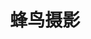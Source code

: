 ---
description: 摄影专业论坛蜂鸟网的客户端。真假爱好者都可以来看看，多一个吹的素材嘛，总比拿个3，4斤的照相机爬山省事。
layout: post
results:
- primaryGenreName: Photo & Video
  version: '2.0.1'
  trackViewUrl: https://itunes.apple.com/cn/app/feng-niao-she-ying/id528225977?mt=8&uo=4
  artworkUrl100: http://a1271.phobos.apple.com/us/r1000/072/Purple/v4/c7/a3/00/c7a300b9-416f-1c31-7175-ccb148669da1/mzl.ocznreos.png
  artworkUrl60: http://a354.phobos.apple.com/us/r1000/087/Purple/v4/ff/c0/97/ffc0972e-3c52-fd8b-03be-13d9e0f92917/Icon-72.png
  userRatingCountForCurrentVersion: 45
  sellerName: CBSI China
  supportedDevices:
  - iPadThirdGen
  - iPadMini4G
  - iPad2Wifi
  - iPadWifi
  - iPadMini
  - iPad3G
  - iPad23G
  - iPadFourthGen4G
  - iPadFourthGen
  - iPadThirdGen4G
  genres:
  - 摄影与录像
  - 工具
  trackName: 蜂鸟摄影
  description: '蜂鸟网作为 CBSi (中国)集团唯一影像门户网,始终致力于以传承影像文化、缔造商业价值为宗旨的影像互动交流型专业媒体的建设,目前已经成为中国影像类媒体中访问量最高、最受推崇的品牌。蜂鸟网的受众群覆盖整个中国大陆、港澳台及全球华人聚居区,主要由摄影爱好者、摄影发烧友、专业摄影师和大量影像及相关行业的从业者组成,具有对摄影狂热、对资讯敏感、热衷于互动交流、消费能力旺盛等特点。截至目前,蜂鸟网是中国影像相关行业人士最关注的网络媒体,是中国影像第一门户。


    *特色功能*

    【资讯】最专业的影像器材资讯,涵盖全线影像设备及拍摄技法；

    【图赏】以图片形式浏览每日行业发生的新闻资讯或网友拍摄的精美作品；

    【论坛】收藏、浏览蜂鸟论坛精品内容、在论坛发帖、回帖；

    【分享】微博、邮件分享功能。


    咨询、建议、合作请联系：

    电话：010-82616677-8360

    微博：@蜂鸟网

    网站：www.fengniao.com


    *关于蜂鸟网*


    蜂鸟网作为 CBSi (中国)集团唯一影像门户网,始终致力于以传承影像文化、缔造商业价值为宗旨的影像互动交流型专业媒体的建设,目前已经成为中国影像类媒体中访问量最高、最受推崇的品牌。蜂鸟网是集专业资讯、科技视频、互动行销为一体的复合型媒体,也是CBS
    INTERACTIVE 中国区媒体群垂直影像行业的旗舰。

    *关于CBS和CBSi *

    哥伦比亚广播集团（CBS Corporation, NYSE: CBS.A and CBS）成立于1928年，是世界领先的综合性传媒集团,受众和客户遍布美国和主要国际市场。CBS是全球第一大电视网络，全球第二大户外媒体，同时也是北美第二大广播网络。

    CBS Interactive（简称CBSi）是哥伦比亚广播集团（CBS Corporation, NYSE: CBS.A and CBS）旗下的互动媒体公司，全球第七大互联网公司，全球最大的专业互动内容网络集团。'
  price: 0
  trackId: 528225977
  releaseDate: '2012-06-04T12:17:26Z'
  screenshotUrls: &a []
  artistViewUrl: https://itunes.apple.com/cn/artist/cbs-interactive-china/id402124199?uo=4
  primaryGenreId: 6008
  userRatingCount: 366
  averageUserRatingForCurrentVersion: 4.5
  kind: software
  fileSizeBytes: '1998116'
  bundleId: com.cbsi.zol.fengniaosheying
  releaseNotes: 修复bug
  trackContentRating: 4+
  artistName: CBS Interactive China
  trackCensoredName: 蜂鸟摄影
  isGameCenterEnabled: false
  contentAdvisoryRating: 4+
  languageCodesISO2A:
  - EN
  averageUserRating: 4.5
  features: *a
  wrapperType: software
  artworkUrl512: http://a1271.phobos.apple.com/us/r1000/072/Purple/v4/c7/a3/00/c7a300b9-416f-1c31-7175-ccb148669da1/mzl.ocznreos.png
  formattedPrice: 免费
  artistId: 402124199
  genreIds:
  - '6008'
  - '6002'
  currency: CNY
  ipadScreenshotUrls:
  - http://a4.mzstatic.com/us/r1000/070/Purple/v4/f8/23/4a/f8234acf-bfc6-26e9-24cf-43cfb8d75fca/mzl.rspppfmg.480x480-75.jpg
  - http://a2.mzstatic.com/us/r1000/115/Purple/v4/ca/cf/1a/cacf1a6b-36b9-0ba4-f98a-c5f562dd0b8e/mzl.jyekypey.480x480-75.jpg
  - http://a1.mzstatic.com/us/r1000/067/Purple/v4/e3/95/c5/e395c57d-d1bd-8552-3047-1925a4f38cbd/mzl.rmeophym.480x480-75.jpg
  - http://a2.mzstatic.com/us/r1000/083/Purple/v4/f7/77/0e/f7770e58-58d9-3584-ab2b-445d1d56a336/mzl.ildckncs.480x480-75.jpg
  - http://a4.mzstatic.com/us/r1000/085/Purple/v4/fa/6d/e2/fa6de25e-d4a3-8d53-ef3a-4704179d086f/mzl.iblmqrnj.480x480-75.jpg
category: 摄影与录像
tags: tag1
resultCount: 1
title: 蜂鸟摄影

---